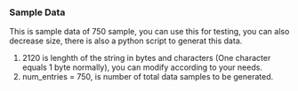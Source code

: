 ### Sample Data  
This is sample data of 750 sample, you can use this for testing, you can also decrease size, there is also a python script to generat this data.  
1. 2120 is lenghth of the string in bytes and characters (One character equals 1 byte normally), you can modify according to your needs.
2. num_entries = 750, is number of total data samples to be generated.
